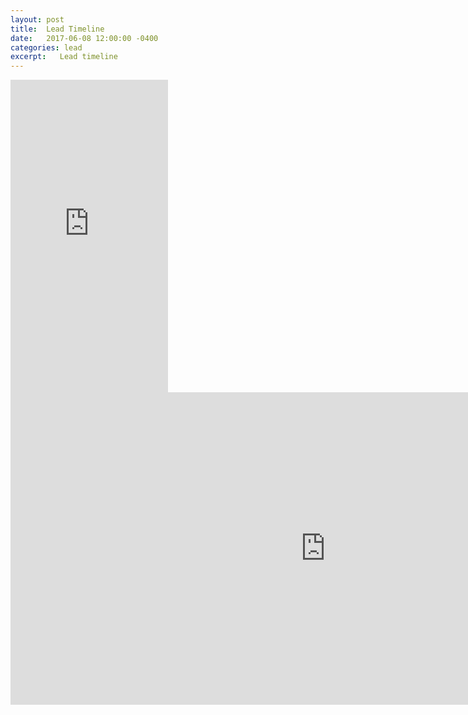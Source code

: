 ```yaml
---
layout: post
title:  Lead Timeline
date:   2017-06-08 12:00:00 -0400
categories: lead
excerpt:   Lead timeline
---
```



<div style="padding:0; border:0; margin:0">
<iframe src="http://timemapper.okfnlabs.org/anon/kz7lel-lead_timeline?embed=1" frameborder="0" style="border: none;" width="50%" height="500;"></iframe>
</div>

<iframe src="http://timemapper.okfnlabs.org/anon/kz7lel-lead_timeline?embed=1" frameborder="0" style="border: none;" width="200%" height="500;"></iframe>
